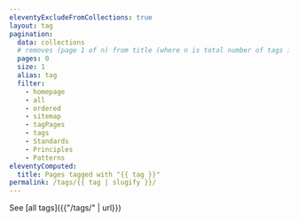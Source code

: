 ```yaml
---
eleventyExcludeFromCollections: true
layout: tag
pagination:
  data: collections
  # removes (page 1 of n) from title (where n is total number of tags in use)
  pages: 0 
  size: 1
  alias: tag
  filter:
    - homepage
    - all
    - ordered
    - sitemap
    - tagPages
    - tags
    - Standards
    - Principles
    - Patterns
eleventyComputed:
  title: Pages tagged with "{{ tag }}"
permalink: /tags/{{ tag | slugify }}/
---
```


See [all tags]({{"/tags/" | url}})
